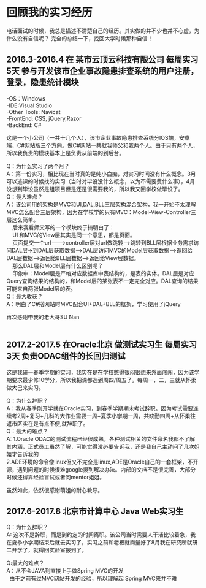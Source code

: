 # 回顾我的实习经历

电话面试的时候，我总是描述不清楚自己的经历。其实做的并不少也并不心虚，为什么没有自信呢？ 
完全的总结一下，找回大学时候那种自信！


## 2016.3-2016.4 在 某市云顶云科技有限公司 每周实习5天 参与开发该市企业事故隐患排查系统的用户注册，登录，隐患统计模块
-OS：Windows <br/>
-IDE:Visual Studio<br/>
-Other Tools: Navicat<br/>
-FrontEnd: CSS, jQuery,Razor<br/>
-BackEnd: C#<br/>

这是一个小公司（一共十几个人），该市企业事故隐患排查系统分IOS端，安卓端，C#网站版三个方向。做C#网站一共就我师父和我两个人。由于只有两个人，所以我负责的模块基本上是负责从前端的到后台。<br/>

Q：为什么实习了两个月？ <br/>
A：第一份实习，相比现在当时真的是纯小白痴，对实习时间没有什么概念。3月可以逃课的时候找的实习（当时对毕设没什么概念，以为不需要费什么事），4月没想到毕设虽然是组项目但是还是很需要我的，所以我又回学校做毕设了。<br/>
Q：最大难点？<br/>
A：该公司用的架构是MVC和UI,DAL,BLL三层架构混合架构，我一开始不太理解MVC怎么配合三层架构，因为在学校学的只有MVC：Model-View-Controller三层这么简单。<br/>
     后来我看师父写的一个模块终于搞明白了：<br/>
     UI 和MVC的View层其实是同一个意思，都是页面。<br/>
     页面提交一个url--->controller层对url做跳转-->跳转到BLL层根据业务需求访问DAL层->到DAL层获取数据-->DAL层访问MVC的Model层获取数据-->返回给DAL层数据-->返回给BLL层数据-->返回给View层数据。<br/>
     那么DAL层和Model层有什么区别呢？<br/>
     印象中：Model层是严格对应数据库中表结构的，是表的实体。DAL层是对应Query查询结果的结构的，和Model层的某张表不一定完全对应。DAL查询的结果可能来自两张Model层的表。<br/>
Q：最大收获？<br/>
A：明白了C#搭网站时MVC配合UI+DAL+BLL的框架，学习使用了jQuery<br/>
 
再次感谢带我的老大哥SU Nan<br/>
  
## 2017.2-2017.5 在Oracle北京 做测试实习生 每周实习3天 负责ODAC组件的长回归测试<br/>
 这是我研一春季学期的实习，我实在是在学校憋得很闷很想来外面闯闯，因为该学期要求最少修10学分，所以我把课都选到周四/周五了。每周一，二，三就从怀柔做大巴来实习。<br/>
  
Q：为什么辞职？<br/>
A：我从春季刚开学就在Oracle实习，到春季学期期末考试辞职。因为考试需要连续考2周+复习+几科的大作业需要一周+夏季小学期一周，共缺勤四周+从怀柔往返市区实在是有点不便,就辞职了。<br/>
Q：最大的难点？<br/>
A:
 1.Oracle ODAC的测试流程已经很成熟，各种测试相关的文件命名我都不了解其内涵，正式员工虽然了解，可能觉得没必要告诉我，还是我自己主动问了几次姐姐才告诉我的<br/>
 2.ADE环境的命令像linux但又不完全是linux,ADE是Oracle自己的一套框架，不开源，遇到问题的时候很难google搜到解决办法。内部的文档不是很完善，大部分时候还得靠经验盲试或者问mentor姐姐。<br/>
 
 虽然如此，依然很感谢萌姐的耐心教导。<br/>
 
##  2017.6-2017.8 北京市计算中心 Java Web实习生
Q：为什么辞职？<br/>
A: 这次不是辞职，而是到约定的时间离职。该公司当时需要人干活比较着急，我在夏季小学期结束后就去实习了，实习之前和老板就商量好了8月我在研究所就研二开学了，就得回实验室报到了。<br/>

Q:最大的难点？<br/>
A：从不会JAVA到直接上手做Spring MVC的开发<br/>
   由于之前有过MVC网站开发的经验，所以理解起 Spring MVC来并不难<br/>
  


 
 
 
  
 

